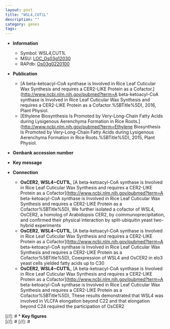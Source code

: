 ```yaml
---
layout: post
title: "WSL4,CUT1L"
description: ""
category: genes
tags: 
---
```


* **Information**  
    + Symbol: WSL4,CUT1L  
    + MSU: [LOC_Os03g12030](http://rice.plantbiology.msu.edu/cgi-bin/ORF_infopage.cgi?orf=LOC_Os03g12030)  
    + RAPdb: [Os03g0220100](http://rapdb.dna.affrc.go.jp/viewer/gbrowse_details/irgsp1?name=Os03g0220100)  

* **Publication**  
    + [A beta-ketoacyl-CoA synthase is Involved in Rice Leaf Cuticular Wax Synthesis and requires a CER2-LIKE Protein as a Cofactor.](http://www.ncbi.nlm.nih.gov/pubmed?term=A beta-ketoacyl-CoA synthase is Involved in Rice Leaf Cuticular Wax Synthesis and requires a CER2-LIKE Protein as a Cofactor.%5BTitle%5D), 2016, Plant Physiol.
    + [Ethylene Biosynthesis Is Promoted by Very-Long-Chain Fatty Acids during Lysigenous Aerenchyma Formation in Rice Roots.](http://www.ncbi.nlm.nih.gov/pubmed?term=Ethylene Biosynthesis Is Promoted by Very-Long-Chain Fatty Acids during Lysigenous Aerenchyma Formation in Rice Roots.%5BTitle%5D), 2015, Plant Physiol.

* **Genbank accession number**  

* **Key message**  

* **Connection**  
    + __OsCER2__, __WSL4~CUT1L__, [A beta-ketoacyl-CoA synthase is Involved in Rice Leaf Cuticular Wax Synthesis and requires a CER2-LIKE Protein as a Cofactor](http://www.ncbi.nlm.nih.gov/pubmed?term=A beta-ketoacyl-CoA synthase is Involved in Rice Leaf Cuticular Wax Synthesis and requires a CER2-LIKE Protein as a Cofactor%5BTitle%5D), We further isolated a cofactor of WSL4, OsCER2, a homolog of Arabidopsis CER2, by coimmunoprecipitation, and confirmed their physical interaction by split-ubiquitin yeast two-hybrid experiments
    + __OsCER2__, __WSL4~CUT1L__, [A beta-ketoacyl-CoA synthase is Involved in Rice Leaf Cuticular Wax Synthesis and requires a CER2-LIKE Protein as a Cofactor](http://www.ncbi.nlm.nih.gov/pubmed?term=A beta-ketoacyl-CoA synthase is Involved in Rice Leaf Cuticular Wax Synthesis and requires a CER2-LIKE Protein as a Cofactor%5BTitle%5D), Coexpression of WSL4 and OsCER2 in elo3 yeast cells yielded fatty acids up to C30
    + __OsCER2__, __WSL4~CUT1L__, [A beta-ketoacyl-CoA synthase is Involved in Rice Leaf Cuticular Wax Synthesis and requires a CER2-LIKE Protein as a Cofactor](http://www.ncbi.nlm.nih.gov/pubmed?term=A beta-ketoacyl-CoA synthase is Involved in Rice Leaf Cuticular Wax Synthesis and requires a CER2-LIKE Protein as a Cofactor%5BTitle%5D), These results demonstrated that WSL4 was involved in VLCFA elongation beyond C22 and that elongation beyond C24 required the participation of OsCER2

[//]: # * **Key figures**  
[//]: # 
[//]: # 

